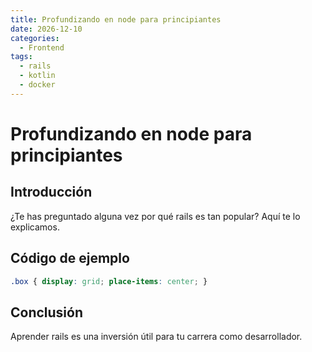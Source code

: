 ```yaml
---
title: Profundizando en node para principiantes
date: 2026-12-10
categories:
  - Frontend
tags:
  - rails
  - kotlin
  - docker
---
```


# Profundizando en node para principiantes

## Introducción

¿Te has preguntado alguna vez por qué rails es tan popular? Aquí te lo explicamos.

## Código de ejemplo

```css
.box { display: grid; place-items: center; }
```

## Conclusión

Aprender rails es una inversión útil para tu carrera como desarrollador.